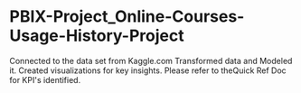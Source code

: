 # PBIX-Project_Online-Courses-Usage-History-Project
Connected to the data set from Kaggle.com
Transformed data and Modeled it.
Created visualizations for key insights.
Please refer to theQuick Ref Doc for KPI's identified.
